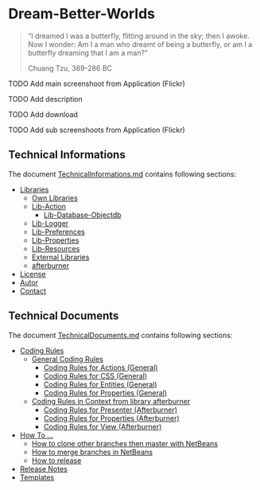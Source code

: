 Dream-Better-Worlds
===

> “I dreamed I was a butterfly, flitting around in the sky; then I awoke. Now I 
> wonder: Am I a man who dreamt of being a butterfly, or am I a butterfly dreaming 
> that I am a man?”
> 
> Chuang Tzu, 389-286 BC


TODO Add main screenshoot from Application (Flickr)



TODO Add description



TODO Add download



TODO Add sub screenshoots from Application (Flickr)



Technical Informations
---

The document [TechnicalInformations.md] contains following sections:

* [Libraries]
    * [Own Libraries]
	* [Lib-Action]
        * [Lib-Database-Objectdb]
	* [Lib-Logger]
	* [Lib-Preferences]
	* [Lib-Properties]
	* [Lib-Resources]
    * [External Libraries]
	* [afterburner]
* [License]
* [Autor]
* [Contact]


Technical Documents
---

The document [TechnicalDocuments.md] contains following sections:

* [Coding Rules]
    * [General Coding Rules]
        * [Coding Rules for Actions (General)]
        * [Coding Rules for CSS (General)]
        * [Coding Rules for Entities (General)]
        * [Coding Rules for Properties (General)]
    * [Coding Rules in Context from library afterburner]
        * [Coding Rules for Presenter (Afterburner)]
        * [Coding Rules for Properties (Afterburner)]
        * [Coding Rules for View (Afterburner)]
* [How To ...]
    * [How to clone other branches then master with NetBeans]
    * [How to merge branches in NetBeans]
    * [How to release]
* [Release Notes]
* [Templates]



[//]: # (Links for Technical Informations)
[afterburner]:DBW-Application/documents/general/TechnicalInformations.md#afterburner
[Autor]:DBW-Application/documents/general/TechnicalInformations.md#Autor
[Contact]:DBW-Application/documents/general/TechnicalInformations.md#Contact
[External Libraries]:DBW-Application/documents/general/TechnicalInformations.md#ExernalLibraries
[Libraries]:DBW-Application/documents/general/TechnicalInformations.md#Libraries
[License]:DBW-Application/documents/general/TechnicalInformations.md#License
[Lib-Action]:DBW-Application/documents/general/TechnicalInformations.md#LibAction
[Lib-Database-Objectdb]:DBW-Application/documents/general/TechnicalInformations.md#LibDatabaseObjectDB
[Lib-Logger]:DBW-Application/documents/general/TechnicalInformations.md#LibLogger
[Lib-Preferences]:DBW-Application/documents/general/TechnicalInformations.md#LibPreferences
[Lib-Properties]:DBW-Application/documents/general/TechnicalInformations.md#LibProperties
[Lib-Resources]:DBW-Application/documents/general/TechnicalInformations.md#LibResources
[TechnicalInformations.md]:DBW-Application/documents/general/TechnicalInformations.md
[Own Libraries]:DBW-Application/documents/general/TechnicalInformations.md#OwnLibraries




[//]: # (Links for Technical Documents)
[TechnicalDocuments.md]:DBW-Application/documents/general/TechnicalDocuments.md
[Coding Rules]:DBW-Application/documents/general/TechnicalDocuments.md#CodingRules
[Coding Rules in Context from library afterburner]:DBW-Application/documents/general/TechnicalDocuments.md#CodingRulesInContextFromLibraryAfterburner
[Coding Rules for Actions (General)]:DBW-Application/documents/general/TechnicalDocuments.md#CodingRulesForActionsGeneral
[Coding Rules for CSS (General)]:DBW-Application/documents/general/TechnicalDocuments.md#CodingRulesForCSSGeneral
[Coding Rules for Entities (General)]:DBW-Application/documents/general/TechnicalDocuments.md#CodingRulesForEntitiesGeneral
[Coding Rules for Presenter (Afterburner)]:DBW-Application/documents/general/TechnicalDocuments.md#CodingRulesForPresenterAfterburner
[Coding Rules for Properties (Afterburner)]:DBW-Application/documents/general/TechnicalDocuments.md#CodingRulesForPropertiesAfterburner
[Coding Rules for Properties (General)]:DBW-Application/documents/general/TechnicalDocuments.md#CodingRulesForPropertiesGeneral
[Coding Rules for View (Afterburner)]:DBW-Application/documents/general/TechnicalDocuments.md#CodingRulesForViewAfterburner
[General Coding Rules]:DBW-Application/documents/general/TechnicalDocuments.md#GeneralCodingRules
[How To ...]:DBW-Application/documents/general/TechnicalDocuments.md#HowTo
[How to clone other branches then master with NetBeans]:DBW-Application/documents/general/TechnicalDocuments.md#HowToCloneOtherBranchesThenMasterWithNetBeans
[How to merge branches in NetBeans]:DBW-Application/documents/general/TechnicalDocuments.md#HowToMergeBranchesInNetBeans
[How to release]:DBW-Application/documents/general/TechnicalDocuments.md#HowToRelease
[Release Notes]:DBW-Application/documents/general/TechnicalDocuments.md#ReleaseNotes
[Templates]:DBW-Application/documents/general/TechnicalDocuments.md#Templates
